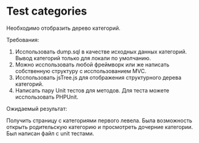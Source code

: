 # Test categories

Необходимо отобразить дерево категорий. 

Требования:

1. Исспользовать dump.sql в качестве исходных данных категорий. Вывод категорий только для локали по умолчанию.
2. Можно исспользовать любой фреймворк или же написать собственную структуру с исспользованием MVC.
3. Исспользовать jsTree.js для отображения структурного дерева категорий.
4. Написать пару Unit тестов для методов. Для теста можете исспользовать PHPUnit.

Ожидаемый результат:

Получить страницу с категориями первого левела. 
Была возможность открыть родительскую категорию и просмотреть дочерние категории.
Был написан файл с unit тестами.
